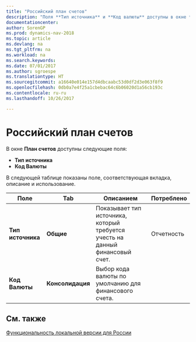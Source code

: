 ```yaml
---
title: "Российский план счетов"
description: "Поля **Тип источника** и **Код валюты** доступны в окне **План счетов** для России."
documentationcenter: 
author: SorenGP
ms.prod: dynamics-nav-2018
ms.topic: article
ms.devlang: na
ms.tgt_pltfrm: na
ms.workload: na
ms.search.keywords: 
ms.date: 07/01/2017
ms.author: sgroespe
ms.translationtype: HT
ms.sourcegitcommit: a16640e014e157d4dbcaabc53d0df2d3e063f8f9
ms.openlocfilehash: 0db0a7e4f25a1cbebac64c6b06020d1a56cb193c
ms.contentlocale: ru-ru
ms.lasthandoff: 10/26/2017

---
```

# <a name="russian-chart-of-accounts"></a>Российский план счетов
В окне **План счетов** доступны следующие поля:  

- **Тип источника**  
- **Код Валюты**  

 В следующей таблице показаны поле, соответствующая вкладка, описание и использование.  

|Поле|Tab|Описанием|Потреблено|  
|-----------|---------|-----------------|-----------|  
|**Тип источника**|**Общие**|Показывает тип источника, который требуется учесть на данный финансовый счет.|Отчетность|  
|**Код Валюты**|**Консолидация**|Выбор кода валюты по умолчанию для финансового счета.||

## <a name="see-also"></a>См. также
[Функциональность локальной версии для России](russia-local-functionality.md)

